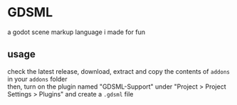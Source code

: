 # GDSML
a godot scene markup language i made for fun

## usage
check the latest release, download, extract and copy the contents of `addons` in your `addons` folder\
then, turn on the plugin named "GDSML-Support" under "Project > Project Settings > Plugins" and create a `.gdsml` file
